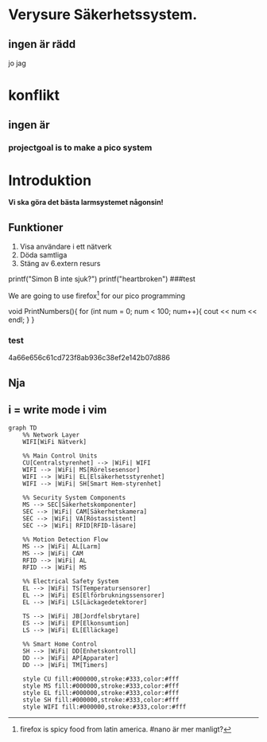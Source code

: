 # Verysure Säkerhetssystem.
## ingen är rädd
jo jag

# konflikt
## ingen är 
### projectgoal is to make a pico system

# Introduktion
**Vi ska göra det bästa larmsystemet någonsin!**

## Funktioner
1. Visa användare i ett nätverk
2. Döda samtliga
3. Stäng av
6.extern resurs



printf("Simon B inte sjuk?")
printf("heartbroken")
###test

We are going to use firefox[^1] for our pico programming
[^1]: firefox is spicy food from latin america.
#nano är mer manligt?

void PrintNumbers(){
    for (int num = 0; num < 100; num++){
        cout << num << endl;
    }
}

### test





4a66e656c61cd723f8ab936c38ef2e142b07d886

## Nja
## i = write mode i vim
```mermaid
graph TD
    %% Network Layer
    WIFI[WiFi Nätverk]
    
    %% Main Control Units
    CU[Centralstyrenhet] --> |WiFi| WIFI
    WIFI --> |WiFi| MS[Rörelsesensor]
    WIFI --> |WiFi| EL[Elsäkerhetsstyrenhet]
    WIFI --> |WiFi| SH[Smart Hem-styrenhet]

    %% Security System Components
    MS --> SEC[Säkerhetskomponenter]
    SEC --> |WiFi| CAM[Säkerhetskamera]
    SEC --> |WiFi| VA[Röstassistent]
    SEC --> |WiFi| RFID[RFID-läsare]
    
    %% Motion Detection Flow
    MS --> |WiFi| AL[Larm]
    MS --> |WiFi| CAM
    RFID --> |WiFi| AL
    RFID --> |WiFi| MS
    
    %% Electrical Safety System
    EL --> |WiFi| TS[Temperatursensorer]
    EL --> |WiFi| ES[Elförbrukningssensorer]
    EL --> |WiFi| LS[Läckagedetektorer]
    
    TS --> |WiFi| JB[Jordfelsbrytare]
    ES --> |WiFi| EP[Elkonsumtion]
    LS --> |WiFi| EL[Elläckage]
    
    %% Smart Home Control
    SH --> |WiFi| DD[Enhetskontroll]
    DD --> |WiFi| AP[Apparater]
    DD --> |WiFi| TM[Timers]
    
    style CU fill:#000000,stroke:#333,color:#fff
    style MS fill:#000000,stroke:#333,color:#fff
    style EL fill:#000000,stroke:#333,color:#fff
    style SH fill:#000000,stroke:#333,color:#fff
    style WIFI fill:#000000,stroke:#333,color:#fff
```


